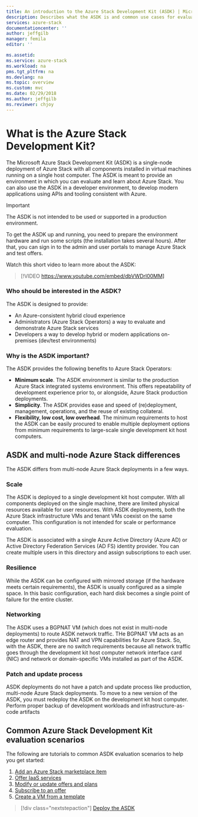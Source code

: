 ```yaml
---
title: An introduction to the Azure Stack Development Kit (ASDK) | Microsoft Docs
description: Describes what the ASDK is and common use cases for evaluating Microsoft Azure Stack.
services: azure-stack
documentationcenter: ''
author: jeffgilb
manager: femila
editor: ''

ms.assetid: 
ms.service: azure-stack
ms.workload: na
pms.tgt_pltfrm: na
ms.devlang: na
ms.topic: overview
ms.custom: mvc
ms.date: 02/29/2018
ms.author: jeffgilb
ms.reviewer: chjoy
---
```


# What is the Azure Stack Development Kit?
The Microsoft Azure Stack Development Kit (ASDK) is a single-node deployment of Azure Stack with all components installed in virtual machines running on a single host computer. The ASDK is meant to provide an environment in which you can evaluate and learn about Azure Stack. You can also use the ASDK in a developer environment, to develop modern applications using APIs and tooling consistent with Azure. 

> [!IMPORTANT]
> The ASDK is not intended to be used or supported in a production environment.

To get the ASDK up and running, you need to prepare the environment hardware and run some scripts (the installation takes several hours). After that, you can sign in to the admin and user portals to manage Azure Stack and test offers.

Watch this short video to learn more about the ASDK:

> [!VIDEO https://www.youtube.com/embed/dbVWDrl00MM]

### Who should be interested in the ASDK?
The ASDK is designed to provide:
- An Azure-consistent hybrid cloud experience
- Administrators (Azure Stack Operators) a way to evaluate and demonstrate Azure Stack services
- Developers a way to develop hybrid or modern applications on-premises (dev/test environments)

### Why is the ASDK important?
The ASDK provides the following benefits to Azure Stack Operators:
- **Minimum scale**. The ASDK environment is similar to the production Azure Stack integrated systems environment. This offers repeatability of development experience prior to, or alongside, Azure Stack production deployments. 
- **Simplicity**. The ASDK provides ease and speed of (re)deployment, management, operations, and the reuse of existing collateral.
- **Flexibility, low cost, low overhead**. The minimum requirements to host the ASDK can be easily procured to enable multiple deployment options from minimum requirements to large-scale single development kit host computers.

## ASDK and multi-node Azure Stack differences
The ASDK differs from multi-node Azure Stack deployments in a few ways.

### Scale 
The ASDK is deployed to a single development kit host computer. With all components deployed on the single machine, there are limited physical resources available for user resources. With ASDK deployments, both the Azure Stack infrastructure VMs and tenant VMs coexist on the same computer. This configuration is not intended for scale or performance evaluation. 

The ASDK is associated with a single Azure Active Directory (Azure AD) or Active Directory Federation Services (AD FS) identity provider. You can create multiple users in this directory and assign subscriptions to each user.

### Resilience
While the ASDK can be configured with mirrored storage (if the hardware meets certain requirements), the ASDK is usually configured as a simple space. In this basic configuration, each hard disk becomes a single point of failure for the entire cluster. 

### Networking
The ASDK uses a BGPNAT VM (which does not exist in multi-node deployments) to route ASDK network traffic. THe BGPNAT VM acts as an edge router and provides NAT and VPN capabilities for Azure Stack. So, with the ASDK, there are no switch requirements because all network traffic goes through the development kit host computer network interface card (NIC) and network or domain-specific VMs installed as part of the ASDK.  

### Patch and update process
ASDK deployments do not have a patch and update process like production, multi-node Azure Stack deployments. To move to a new version of the ASDK, you must redeploy the ASDK on the development kit host computer. Perform proper backup of development workloads and infrastructure-as-code artifacts


## Common Azure Stack Development Kit evaluation scenarios
The following are tutorials to common ASDK evaluation scenarios to help you get started:

1. [Add an Azure Stack marketplace item](asdk-marketplace-item.md)
2. [Offer IaaS services](asdk-offer-services.md)
3. [Modify or update offers and plans](asdk-change-offers.md)
4. [Subscribe to an offer](asdk-subscribe-services.md)
5. [Create a VM from a template](asdk-create-vm-template.md)

> [!div class="nextstepaction"]
> [Deploy the ASDK](asdk-deploy-qs.md)